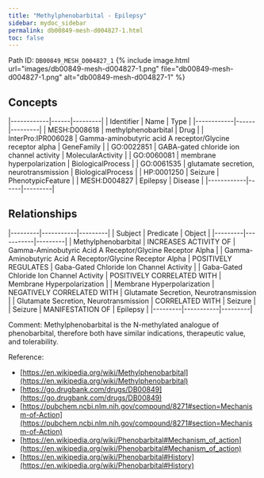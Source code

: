 ```yaml
---
title: "Methylphenobarbital - Epilepsy"
sidebar: mydoc_sidebar
permalink: db00849-mesh-d004827-1.html
toc: false 
---
```



Path ID: `DB00849_MESH_D004827_1`
{% include image.html url="images/db00849-mesh-d004827-1.png" file="db00849-mesh-d004827-1.png" alt="db00849-mesh-d004827-1" %}

## Concepts

|------------|------|---------|
| Identifier | Name | Type    |
|------------|------|---------|
| MESH:D008618 | methylphenobarbital | Drug |
| InterPro:IPR006028 | Gamma-aminobutyric acid A receptor/Glycine receptor alpha | GeneFamily |
| GO:0022851 | GABA-gated chloride ion channel activity | MolecularActivity |
| GO:0060081 | membrane hyperpolarization | BiologicalProcess |
| GO:0061535 | glutamate secretion, neurotransmission | BiologicalProcess |
| HP:0001250 | Seizure | PhenotypicFeature |
| MESH:D004827 | Epilepsy | Disease |
|------------|------|---------|

## Relationships

|---------|-----------|---------|
| Subject | Predicate | Object  |
|---------|-----------|---------|
| Methylphenobarbital | INCREASES ACTIVITY OF | Gamma-Aminobutyric Acid A Receptor/Glycine Receptor Alpha |
| Gamma-Aminobutyric Acid A Receptor/Glycine Receptor Alpha | POSITIVELY REGULATES | Gaba-Gated Chloride Ion Channel Activity |
| Gaba-Gated Chloride Ion Channel Activity | POSITIVELY CORRELATED WITH | Membrane Hyperpolarization |
| Membrane Hyperpolarization | NEGATIVELY CORRELATED WITH | Glutamate Secretion, Neurotransmission |
| Glutamate Secretion, Neurotransmission | CORRELATED WITH | Seizure |
| Seizure | MANIFESTATION OF | Epilepsy |
|---------|-----------|---------|

Comment: Methylphenobarbital is the N-methylated analogue of phenobarbital, therefore both have similar indications, therapeutic value, and tolerability.

Reference: 
  - [https://en.wikipedia.org/wiki/Methylphenobarbital](https://en.wikipedia.org/wiki/Methylphenobarbital)
  - [https://go.drugbank.com/drugs/DB00849](https://go.drugbank.com/drugs/DB00849)
  - [https://pubchem.ncbi.nlm.nih.gov/compound/8271#section=Mechanism-of-Action](https://pubchem.ncbi.nlm.nih.gov/compound/8271#section=Mechanism-of-Action)
  - [https://en.wikipedia.org/wiki/Phenobarbital#Mechanism_of_action](https://en.wikipedia.org/wiki/Phenobarbital#Mechanism_of_action)
  - [https://en.wikipedia.org/wiki/Phenobarbital#History](https://en.wikipedia.org/wiki/Phenobarbital#History)
